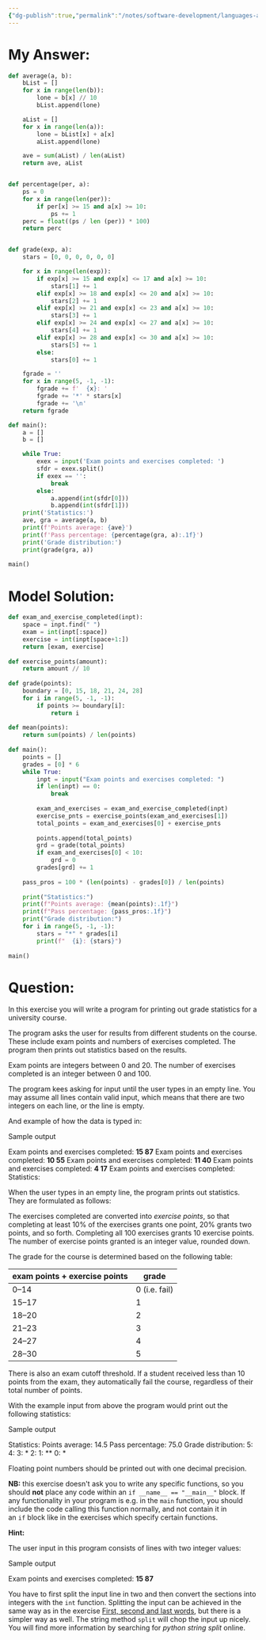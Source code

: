 ```yaml
---
{"dg-publish":true,"permalink":"/notes/software-development/languages-and-frameworks/python/0-python-programming-mooc/introduction/part-4/05-more-strings-and-lists/08-last-exercise/","created":"2025-07-13T15:25:05.852+08:00"}
---
```




# My Answer:
```python
def average(a, b):
    bList = []
    for x in range(len(b)):
        lone = b[x] // 10
        bList.append(lone)

    aList = []
    for x in range(len(a)):
        lone = bList[x] + a[x]
        aList.append(lone)

    ave = sum(aList) / len(aList)
    return ave, aList


def percentage(per, a):
    ps = 0
    for x in range(len(per)):
        if per[x] >= 15 and a[x] >= 10:
            ps += 1
    perc = float((ps / len (per)) * 100)
    return perc


def grade(exp, a):
    stars = [0, 0, 0, 0, 0, 0]

    for x in range(len(exp)):
        if exp[x] >= 15 and exp[x] <= 17 and a[x] >= 10:
            stars[1] += 1
        elif exp[x] >= 18 and exp[x] <= 20 and a[x] >= 10:
            stars[2] += 1
        elif exp[x] >= 21 and exp[x] <= 23 and a[x] >= 10:
            stars[3] += 1
        elif exp[x] >= 24 and exp[x] <= 27 and a[x] >= 10:
            stars[4] += 1
        elif exp[x] >= 28 and exp[x] <= 30 and a[x] >= 10:
            stars[5] += 1
        else:
            stars[0] += 1

    fgrade = ''
    for x in range(5, -1, -1):
        fgrade += f'  {x}: '
        fgrade += '*' * stars[x]
        fgrade += '\n'
    return fgrade

def main():
    a = []
    b = []

    while True:
        exex = input('Exam points and exercises completed: ')
        sfdr = exex.split()
        if exex == '':
            break
        else:
            a.append(int(sfdr[0]))
            b.append(int(sfdr[1]))
    print('Statistics:')
    ave, gra = average(a, b)
    print(f'Points average: {ave}')
    print(f'Pass percentage: {percentage(gra, a):.1f}')
    print('Grade distribution:')
    print(grade(gra, a))
    
main()


```



# Model Solution:
```python
def exam_and_exercise_completed(inpt):
    space = inpt.find(" ")
    exam = int(inpt[:space])
    exercise = int(inpt[space+1:])
    return [exam, exercise]
 
def exercise_points(amount):
    return amount // 10
 
def grade(points):
    boundary = [0, 15, 18, 21, 24, 28]
    for i in range(5, -1, -1):
        if points >= boundary[i]:
            return i
 
def mean(points):
    return sum(points) / len(points)
 
def main():
    points = []
    grades = [0] * 6
    while True:
        inpt = input("Exam points and exercises completed: ")
        if len(inpt) == 0:
            break
 
        exam_and_exercises = exam_and_exercise_completed(inpt)
        exercise_pnts = exercise_points(exam_and_exercises[1])
        total_points = exam_and_exercises[0] + exercise_pnts
 
        points.append(total_points)
        grd = grade(total_points)
        if exam_and_exercises[0] < 10:
            grd = 0
        grades[grd] += 1
 
    pass_pros = 100 * (len(points) - grades[0]) / len(points)
 
    print("Statistics:")
    print(f"Points average: {mean(points):.1f}")
    print(f"Pass percentage: {pass_pros:.1f}")
    print("Grade distribution:")
    for i in range(5, -1, -1):
        stars = "*" * grades[i]
        print(f"  {i}: {stars}")
 
main()
```





# Question:
In this exercise you will write a program for printing out grade statistics for a university course.

The program asks the user for results from different students on the course. These include exam points and numbers of exercises completed. The program then prints out statistics based on the results.

Exam points are integers between 0 and 20. The number of exercises completed is an integer between 0 and 100.

The program kees asking for input until the user types in an empty line. You may assume all lines contain valid input, which means that there are two integers on each line, or the line is empty.

And example of how the data is typed in:

Sample output

Exam points and exercises completed: **15 87** Exam points and exercises completed: **10 55** Exam points and exercises completed: **11 40** Exam points and exercises completed: **4 17** Exam points and exercises completed: Statistics:

When the user types in an empty line, the program prints out statistics. They are formulated as follows:

The exercises completed are converted into _exercise points_, so that completing at least 10% of the exercises grants one point, 20% grants two points, and so forth. Completing all 100 exercises grants 10 exercise points. The number of exercise points granted is an integer value, rounded down.

The grade for the course is determined based on the following table:

|exam points + exercise points|grade|
|---|---|
|0–14|0 (i.e. fail)|
|15–17|1|
|18–20|2|
|21–23|3|
|24–27|4|
|28–30|5|

There is also an exam cutoff threshold. If a student received less than 10 points from the exam, they automatically fail the course, regardless of their total number of points.

With the example input from above the program would print out the following statistics:

Sample output

Statistics:
Points average: 14.5
Pass percentage: 75.0
Grade distribution:
  5:
  4:
  3: *
  2:
  1: **
  0: *

Floating point numbers should be printed out with one decimal precision.

**NB:** this exercise doesn't ask you to write any specific functions, so you should **not** place any code within an `if __name__ == "__main__"` block. If any functionality in your program is e.g. in the `main` function, you should include the code calling this function normally, and not contain it in an `if` block like in the exercises which specify certain functions.

**Hint:**

The user input in this program consists of lines with two integer values:

Sample output

Exam points and exercises completed: **15 87**

You have to first split the input line in two and then convert the sections into integers with the `int` function. Splitting the input can be achieved in the same way as in the exercise [First, second and last words](https://programming-23.mooc.fi/part-4/2-more-functions#programming-exercise-first-second-and-last-words), but there is a simpler way as well. The string method `split` will chop the input up nicely. You will find more information by searching for _python string split_ online.